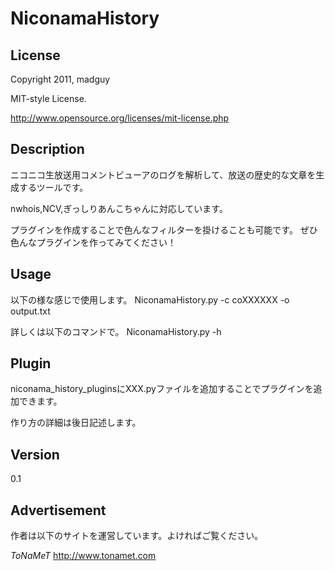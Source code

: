 NiconamaHistory
===

License
---

Copyright 2011, madguy

MIT-style License.

<http://www.opensource.org/licenses/mit-license.php>

Description
---
ニコニコ生放送用コメントビューアのログを解析して、放送の歴史的な文章を生成するツールです。

nwhois,NCV,ぎっしりあんこちゃんに対応しています。

プラグインを作成することで色んなフィルターを掛けることも可能です。
ぜひ色んなプラグインを作ってみてください！

Usage
---
以下の様な感じで使用します。
NiconamaHistory.py -c coXXXXXX -o output.txt

詳しくは以下のコマンドで。
NiconamaHistory.py -h

Plugin
---
niconama_history_pluginsにXXX.pyファイルを追加することでプラグインを追加できます。

作り方の詳細は後日記述します。

Version
---
0.1

Advertisement
---

作者は以下のサイトを運営しています。よければご覧ください。

*ToNaMeT*
<http://www.tonamet.com>
